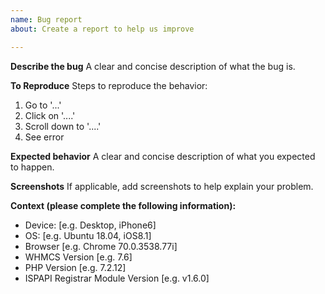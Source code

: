 ```yaml
---
name: Bug report
about: Create a report to help us improve

---
```


**Describe the bug**
A clear and concise description of what the bug is.

**To Reproduce**
Steps to reproduce the behavior:
1. Go to '...'
2. Click on '....'
3. Scroll down to '....'
4. See error

**Expected behavior**
A clear and concise description of what you expected to happen.

**Screenshots**
If applicable, add screenshots to help explain your problem.

**Context (please complete the following information):**
 - Device: [e.g. Desktop, iPhone6]
 - OS: [e.g. Ubuntu 18.04, iOS8.1]
 - Browser [e.g. Chrome 70.0.3538.77i]
 - WHMCS Version [e.g. 7.6]
 - PHP Version [e.g. 7.2.12]
 - ISPAPI Registrar Module Version [e.g. v1.6.0]
